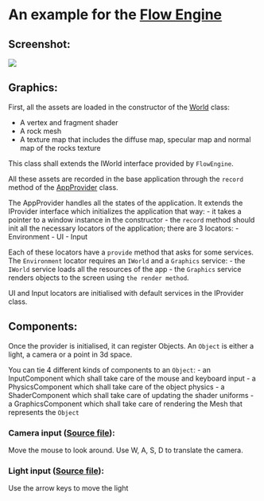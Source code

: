 An example for the [Flow Engine](http://github.com/massile/FlowEngine)
======================================================================

## Screenshot:

![](doc/result.gif)

## Graphics:

First, all the assets are loaded in the constructor of the [World](World.h) class:
 - A vertex and fragment shader
 - A rock mesh
 - A texture map that includes the diffuse map, specular map and normal map of the rocks texture
 
This class shall extends the IWorld interface provided by `FlowEngine`.

All these assets are recorded in the base application through the `record` method of the [AppProvider](AppProvider.h) class.

The AppProvider handles all the states of the application.
It extends the IProvider interface which initializes the application that way:
    - it takes a pointer to a window instance in the constructor
    - the `record` method should init all the necessary locators of the application; there are 3 locators:
        - Environment
        - UI
        - Input
        
Each of these locators have a `provide` method that asks for some services.
The `Environment` locator requires an `IWorld` and a `Graphics` service:
    - the `IWorld` service loads all the resources of the app
    - the `Graphics` service renders objects to the screen using `the render method`.
    
UI and Input locators are initialised with default services in the IProvider class.

## Components:

Once the provider is initialised, it can register Objects.
An `Object` is either a light, a camera or a point in 3d space.

You can tie 4 different kinds of components to an `Object`:
    - an InputComponent which shall take care of the mouse and keyboard input 
    - a PhysicsComponent which shall take care of the object physics
    - a ShaderComponent which shall take care of updating the shader uniforms
    - a GraphicsComponent which shall take care of rendering the Mesh that represents the `Object`

### Camera input ([Source file](CameraInputComponent.h)):

Move the mouse to look around.
Use W, A, S, D to translate the camera.

### Light input ([Source file](LightInputComponent.h)):

Use the arrow keys to move the light